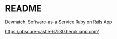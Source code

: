 # README

Devmatch,
Software-as-a-Service Ruby on Rails App

https://obscure-castle-67530.herokuapp.com/
